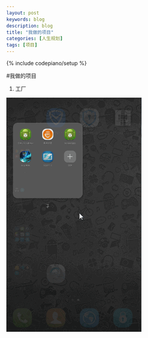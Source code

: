 ```yaml
---
layout: post
keywords: blog
description: blog
title: "我做的项目"
categories: [人生规划]
tags: [项目]
---
```

{% include codepiano/setup %}

#我做的项目
1. 工厂

<img src="/image/factory.gif" />